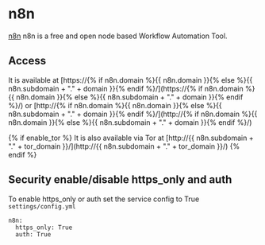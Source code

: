 # n8n

[n8n](https://n8n.io) n8n is a free and open node based Workflow Automation Tool.

## Access

It is available at [https://{% if n8n.domain %}{{ n8n.domain }}{% else %}{{ n8n.subdomain + "." + domain }}{% endif %}/](https://{% if n8n.domain %}{{ n8n.domain }}{% else %}{{ n8n.subdomain + "." + domain }}{% endif %}/) or [http://{% if n8n.domain %}{{ n8n.domain }}{% else %}{{ n8n.subdomain + "." + domain }}{% endif %}/](http://{% if n8n.domain %}{{ n8n.domain }}{% else %}{{ n8n.subdomain + "." + domain }}{% endif %}/)

{% if enable_tor %}
It is also available via Tor at [http://{{ n8n.subdomain + "." + tor_domain }}/](http://{{ n8n.subdomain + "." + tor_domain }}/)
{% endif %}

## Security enable/disable https_only and auth

To enable https_only or auth set the service config to True
`settings/config.yml`

```
n8n:
  https_only: True
  auth: True
```
